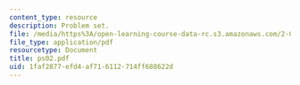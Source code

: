 ```yaml
---
content_type: resource
description: Problem set.
file: /media/https%3A/open-learning-course-data-rc.s3.amazonaws.com/2-004-systems-modeling-and-control-ii-fall-2007/1faf2877efd4af716112714ff688622d_ps02.pdf
file_type: application/pdf
resourcetype: Document
title: ps02.pdf
uid: 1faf2877-efd4-af71-6112-714ff688622d
---
```

